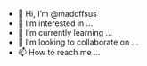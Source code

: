 - 👋 Hi, I’m @madoffsus
- 👀 I’m interested in ...
- 🌱 I’m currently learning ...
- 💞️ I’m looking to collaborate on ...
- 📫 How to reach me ...

<!---
madoffsus/madoffsus is a ✨ special ✨ repository because its `README.md` (this file) appears on your GitHub profile.
You can click the Preview link to take a look at your changes.
--->
